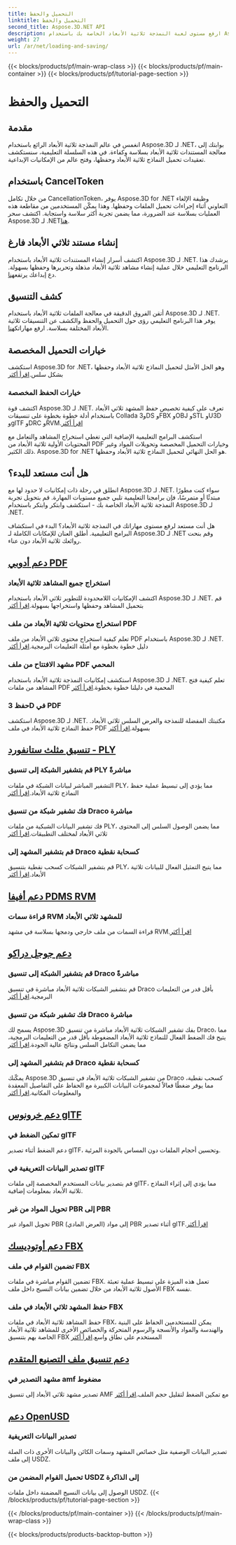 ```yaml
---
title: التحميل والحفظ
linktitle: التحميل والحفظ
second_title: Aspose.3D.NET API
description: ارفع مستوى لعبة النمذجة ثلاثية الأبعاد الخاصة بك باستخدام Aspose.3D لـ .NET! إتقان تقنيات التحميل والحفظ الفعالة باستخدام CancellationToken. اكتشف الآن!
weight: 27
url: /ar/net/loading-and-saving/
---
```


{{< blocks/products/pf/main-wrap-class >}}
{{< blocks/products/pf/main-container >}}
{{< blocks/products/pf/tutorial-page-section >}}

# التحميل والحفظ

## مقدمة

انغمس في عالم النمذجة ثلاثية الأبعاد الرائع باستخدام Aspose.3D لـ .NET، بوابتك إلى معالجة المستندات ثلاثية الأبعاد بسلاسة وكفاءة. في هذه السلسلة التعليمية، سنستكشف تعقيدات تحميل النماذج ثلاثية الأبعاد وحفظها، وفتح عالم من الإمكانيات الإبداعية.

## باستخدام CancelToken

من خلال تكامل CancellationToken، يوفر Aspose.3D for .NET وظيفة الإلغاء التعاوني أثناء إجراءات تحميل الملفات وحفظها. وهذا يمكّن المستخدمين من مقاطعة هذه العمليات بسلاسة عند الضرورة، مما يضمن تجربة أكثر سلاسة واستجابة. اكتشف سحر Aspose.3D لـ .NET[هنا](./cancellation-token/).

## إنشاء مستند ثلاثي الأبعاد فارغ

 اكتشف أسرار إنشاء المستندات ثلاثية الأبعاد باستخدام Aspose.3D لـ .NET. يرشدك هذا البرنامج التعليمي خلال عملية إنشاء مشاهد ثلاثية الأبعاد مذهلة وتحريرها وحفظها بسهولة. دع إبداعك يرتفع[هنا](./create-empty-3d-document/).

## كشف التنسيق

 أتقن الفروق الدقيقة في معالجة الملفات ثلاثية الأبعاد باستخدام Aspose.3D لـ .NET. يوفر هذا البرنامج التعليمي رؤى حول التحميل والحفظ والكشف عن التنسيقات ثلاثية الأبعاد المختلفة بسلاسة. ارفع مهاراتك[هنا](./detect-format/).

## خيارات التحميل المخصصة
 استكشف Aspose.3D for .NET، وهو الحل الأمثل لتحميل النماذج ثلاثية الأبعاد وحفظها بشكل سلس.[اقرأ أكثر](./custom-load-options/)

### خيارات الحفظ المخصصة
اكتشف قوة Aspose.3D لـ .NET. تعرف على كيفية تخصيص حفظ المشهد ثلاثي الأبعاد باستخدام أدلة خطوة بخطوة على تنسيقات Collada و3DS وFBX وOBJ وSTL وU3D وglTF وDRC وRVM.[اقرأ أكثر](./custom-save-options/)

استكشف البرامج التعليمية الإضافية التي تغطي استخراج المشاهد والتعامل مع المحتويات الأولية ثلاثية الأبعاد من PDF وخيارات التحميل المخصصة وتحويلات المواد وغير ذلك الكثير. Aspose.3D for .NET هو الحل النهائي لتحميل النماذج ثلاثية الأبعاد وحفظها.

## هل أنت مستعد للبدء؟

انطلق في رحلة ذات إمكانيات لا حدود لها مع Aspose.3D لـ .NET. سواء كنت مطورًا مبتدئًا أو متمرسًا، فإن برامجنا التعليمية تلبي جميع مستويات المهارة. قم بتحويل تجربة النمذجة ثلاثية الأبعاد الخاصة بك - استكشف وابتكر وابتكر باستخدام Aspose.3D لـ .NET.

هل أنت مستعد لرفع مستوى مهاراتك في النمذجة ثلاثية الأبعاد؟ البدء في استكشاف البرامج التعليمية. أطلق العنان للإمكانات الكاملة لـ Aspose.3D لـ .NET وقم بنحت روائعك ثلاثية الأبعاد دون عناء.
## [دعم أدوبي PDF](pdf)
### استخراج جميع المشاهد ثلاثية الأبعاد
اكتشف الإمكانيات اللامحدودة للتطوير ثلاثي الأبعاد باستخدام Aspose.3D لـ .NET. قم بتحميل المشاهد وحفظها واستخراجها بسهولة.[اقرأ أكثر](./pdf/extract-all-3d-scenes/)
### استخراج محتويات ثلاثية الأبعاد من ملف PDF
 تعلم كيفية استخراج محتوى ثلاثي الأبعاد من ملف PDF باستخدام Aspose.3D لـ .NET. دليل خطوة بخطوة مع أمثلة التعليمات البرمجية.[اقرأ أكثر](./pdf/extract-raw-3d-contents/)
### مشهد الافتتاح من ملف PDF المحمي
 استكشف إمكانيات النمذجة ثلاثية الأبعاد باستخدام Aspose.3D لـ .NET. تعلم كيفية فتح المشاهد من ملفات PDF المحمية في دليلنا خطوة بخطوة.[اقرأ أكثر](./pdf/open-scene-protected/)

### حفظ 3D في PDF
 استكشف Aspose.3D لـ .NET. مكتبتك المفضلة للنمذجة والعرض السلس ثلاثي الأبعاد. حفظ النماذج ثلاثية الأبعاد في ملف PDF بسهولة.[اقرأ أكثر](./pdf/save-3d-in-pdf/)


## [تنسيق مثلث ستانفورد - PLY](ply)
### قم بتشفير الشبكة إلى تنسيق PLY مباشرةً
 التشفير المباشر لبيانات الشبكة في ملفات PLY، مما يؤدي إلى تبسيط عملية حفظ النماذج ثلاثية الأبعاد.[اقرأ أكثر](ply/encode-mesh)

### فك تشفير شبكة من تنسيق Draco مباشرة
 فك تشفير البيانات الشبكية من ملفات PLY، مما يضمن الوصول السلس إلى المحتوى ثلاثي الأبعاد لمختلف التطبيقات.[اقرأ أكثر](ply/decode-mesh)
### قم بتشفير المشهد إلى Draco كسحابة نقطية
قم بتشفير الشبكات كسحب نقطية بتنسيق PLY، مما يتيح التمثيل الفعال للبيانات ثلاثية الأبعاد.[اقرأ أكثر](ply/export-to-ply-point-cloud)


## [دعم أفيفا PDMS RVM](rvm)

### قراءة سمات RVM للمشهد ثلاثي الأبعاد
 قراءة السمات من ملف خارجي ودمجها بسلاسة في مشهد RVM.[اقرأ أكثر](./rvm/read-existing-attributes/)


## [دعم جوجل دراكو](draco)
### قم بتشفير الشبكة إلى تنسيق Draco مباشرةً
 قم بتشفير الشبكات ثلاثية الأبعاد مباشرة في تنسيق Draco بأقل قدر من التعليمات البرمجية.[اقرأ أكثر](draco/encode-mesh)

### فك تشفير شبكة من تنسيق Draco مباشرة
 يسمح لك Aspose.3D بفك تشفير الشبكات ثلاثية الأبعاد مباشرة من تنسيق Draco، مما يتيح فك الضغط الفعال للنماذج ثلاثية الأبعاد المضغوطة بأقل قدر من التعليمات البرمجية، مما يضمن التكامل السلس ونتائج عالية الجودة.[اقرأ أكثر](draco/decode-mesh)

### قم بتشفير المشهد إلى Draco كسحابة نقطية
 يمكّنك Aspose.3D من تشفير الشبكات ثلاثية الأبعاد في تنسيق Draco كسحب نقطية، مما يوفر ضغطًا فعالاً لمجموعات البيانات الكبيرة مع الحفاظ على التفاصيل المعقدة والمعلومات المكانية.[اقرأ أكثر](draco/encode-scene-as-point-cloud)

## [دعم خرونوس glTF](gltf)

### تمكين الضغط في glTF
دعم الضغط أثناء تصدير glTF، وتحسين أحجام الملفات دون المساس بالجودة المرئية. 

### تصدير البيانات التعريفية في glTF
قم بتصدير بيانات المستخدم المخصصة إلى ملفات glTF، مما يؤدي إلى إثراء النماذج ثلاثية الأبعاد بمعلومات إضافية. 

### تحويل المواد من غير PBR إلى PBR
 تحويل المواد غير PBR (العرض المادي) إلى مواد PBR أثناء تصدير glTF.[اقرأ أكثر](./gltf/non-pbr-to-pbr-material-conversion)


## [دعم أوتوديسك FBX](fbx)
### تضمين القوام في ملف FBX
تضمين القوام مباشرة في ملفات FBX. تعمل هذه الميزة على تبسيط عملية تعبئة الأصول ثلاثية الأبعاد من خلال تضمين بيانات النسيج داخل ملف FBX نفسه.

### حفظ المشهد ثلاثي الأبعاد في ملف FBX
 حفظ المشاهد ثلاثية الأبعاد في ملفات FBX، يمكن للمستخدمين الحفاظ على البنية والهندسة والمواد والأنسجة والرسوم المتحركة والخصائص الأخرى للمشاهد ثلاثية الأبعاد الخاصة بهم بتنسيق FBX المستخدم على نطاق واسع.[اقرأ أكثر](fbx/save-3d-scene)

## [دعم تنسيق ملف التصنيع المتقدم](amf)
### مشهد التصدير في amf مضغوط
 تصدير مشهد ثلاثي الأبعاد إلى تنسيق AMF مع تمكين الضغط لتقليل حجم الملف.[اقرأ أكثر](./amf/export-scene-compressed-amf/)

## [دعم OpenUSD](usd)
### تصدير البيانات التعريفية

تصدير البيانات الوصفية مثل خصائص المشهد وسمات الكائن والبيانات الأخرى ذات الصلة إلى ملف USDZ.

### تحميل القوام المضمن من USDZ إلى الذاكرة

الوصول إلى بيانات النسيج المضمنة داخل ملفات USDZ.
{{< /blocks/products/pf/tutorial-page-section >}}

{{< /blocks/products/pf/main-container >}}
{{< /blocks/products/pf/main-wrap-class >}}

{{< blocks/products/products-backtop-button >}}

